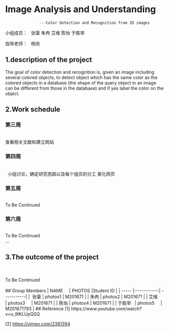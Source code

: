 # Image Analysis and Understanding
                   ---Color Detection and Recognition from 2D images

小组成员：
   张蓥 朱冉 艾维 陈怡 于胜举
   
指导老师：
   杨欣
   
## 1.description of the project
   The  goal  of  color  detection  and  recognition  is,  given  an  image  including  several 
colored  objects,  to  detect  object  which has the same  color  as  the colored  objects  in a 
database  (the shape of the  query object  in an image can be different from those in the 
database)  and if yes label  the  color  on the object.

## 2.Work schedule
### 第三周    
<br />
    查看相关文献和建立网站
<br />

### 第四周
<br />
   小组讨论，确定研究思路以及每个组员的分工
   美化网页
<br />

### 第五周
<br />
   To Be Continued
<br />

### 第六周
<br />
   To Be Continued
<br />
 ...
 
## 3.The outcome of the project
<br />
<br />
   To Be Continued
<br />
<br />
## Group Members
| NAME     | PHOTOS      |Student ID  |
| -----    |:-----------:| -----------|
|  张蓥     | photos1     | M201671    |
|  朱冉     | photos2     | M201671    |
|  艾维     | photos3     | M201671    |
|  陈怡     | photos4     | M201671    |
|  于胜举   | photos5     | M201671793 |
## Reference
  [1] https://www.youtube.com/watch?v=o_9lKLUpQSQ  
  
  [2] https://vimeo.com/2381394
